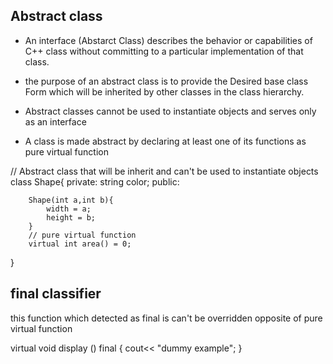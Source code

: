 ## Abstract class

* An interface (Abstarct Class) describes the behavior or capabilities of C++ class without committing to a particular implementation of that class. 

* the purpose of an abstract class is to provide the Desired base class Form which will be inherited by other classes in the class hierarchy.

* Abstract classes cannot be used to instantiate objects and serves only as an interface 

* A class is made abstract by declaring at least one of its functions as pure virtual function

// Abstract class that will be inherit and can't be used to instantiate objects
class Shape{
    private:
        string color;
    public:

        Shape(int a,int b){
            width = a;
            height = b;
        }
        // pure virtual function
        virtual int area() = 0;
}

## final classifier

this function which detected as final is can't be overridden  opposite of  pure virtual function

virtual void display () final
{
    cout<< "dummy example";
}